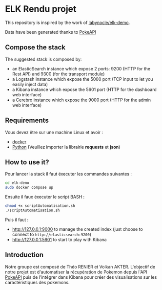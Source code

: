 # ELK Rendu projet 

This repository is inspired by the work of [labynocle/elk-demo](https://github.com/labynocle/elk-demo).

Data have been generated thanks to [PokeAPI](https://pokeapi.co)

## Compose the stack

The suggested stack is composed by:
* an ElasticSearch instance which expose 2 ports: 9200 (HTTP for the Rest API) and 9300 (for the transport module)
* a Logstash instance which expose the 5000 port (TCP input to let you easily inject data)
* a Kibana instance which expose the 5601 port (HTTP for the dashboard web interface)
* a Cerebro instance which expose the 9000 port (HTTP for the admin web interface)


## Requirements

Vous devez être sur une machine Linux et avoir :
* [docker](https://docs.docker.com/engine/installation/linux/)
* [Python](https://python.org) (Veuillez importer la librairie **requests** et **json**)

## How to use it?

Pour lancer la stack il faut éxecuter les commandes suivantes :
```bash
cd elk-demo
sudo docker compose up
```

Ensuite il faux éxecuter le script BASH :
```bash
chmod +x scriptAutomatisation.sh
./scriptAutomatisation.sh
```

Puis il faut :
* http://127.0.0.1:9000 to manage the created index (just choose to connect to `http://elasticsearch:9200`)
* http://127.0.0.1:5601 to start to play with Kibana

## Introduction
Notre groupe est composé de Théo RENIER et Volkan AKTER.
L'objectif de notre projet est d'automatiser la récupération de Pokemon depuis l'API [PokeAPI](https://pokeapi.co) puis de l'intégrer dans Kibana pour créer des visualisations sur les caractéristiques des pokemons.
